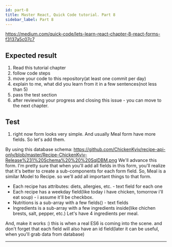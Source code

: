 ```yaml
---
id: part-8
title: Master React, Quick Code tutorial. Part 8
sidebar_label: Part 8
---
```


https://medium.com/quick-code/lets-learn-react-chapter-8-react-forms-f3137a5c07c7
## Expected result

1.  Read this tutorial chapter
2.  follow code steps
3.  move your code to this repository(at least one commit per day)
4.  explain to me, what did you learn from it in a few sentences(not less than 5)
5.  pass the test section
6.  after reviewing your progress and closing this issue - you can move to the next chapter.


## Test
1.  right now form looks very simple.
And usually Meal form have more fields. So let's add them.

By using this database schema: https://github.com/ChickenKyiv/recipe-api-only/blob/master/Recipe-ChickenKyiv-Release%231%20Schema%20%20%20SqlDBM.png
We'll advance this form. I'm pretty sure that when you'll add all fields in this form, you'll realize that it's better to create a sub-components for each form field.
So, Meal is a similar Model to Recipe.
so we'll add all important things to that form.
* Each recipe has attributes: diets, allergies, etc. - text field for each one
* Each recipe has a weekday field(like today i have chicken, tomorrow i'll eat soup) - i assume it'll be checkbox.
* Nutritions is a sub-array with a few fields() - text fields
* Ingredients is a sub-array with a few ingredients inside(like chichen brests, salt, pepper, etc.) Let's have 4 ingredients per meal.

And, make it works :) this is when a real ES6 is coming into the scene.
and don't forget that each field will also have an id field(later it can be useful, when you'll grab data from database)


---
